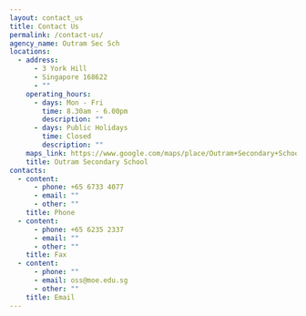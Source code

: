 ```yaml
---
layout: contact_us
title: Contact Us
permalink: /contact-us/
agency_name: Outram Sec Sch
locations:
  - address:
      - 3 York Hill
      - Singapore 168622
      - ""
    operating_hours:
      - days: Mon - Fri
        time: 8.30am - 6.00pm
        description: ""
      - days: Public Holidays
        time: Closed
        description: ""
    maps_link: https://www.google.com/maps/place/Outram+Secondary+School/@1.286507,103.8349023,17z/data=!3m1!4b1!4m5!3m4!1s0x31da1976f103de97:0x882682fbd05898db!8m2!3d1.286507!4d103.837091
    title: Outram Secondary School
contacts:
  - content:
      - phone: +65 6733 4077
      - email: ""
      - other: ""
    title: Phone
  - content:
      - phone: +65 6235 2337
      - email: ""
      - other: ""
    title: Fax
  - content:
      - phone: ""
      - email: oss@moe.edu.sg
      - other: ""
    title: Email
---
```

